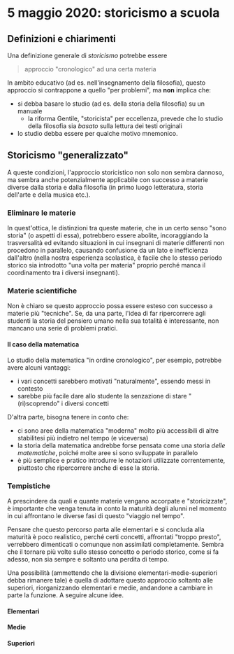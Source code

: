 # 5 maggio 2020: storicismo a scuola

## Definizioni e chiarimenti
Una definizione generale di _storicismo_ potrebbe essere
> approccio "cronologico" ad una certa materia

In ambito educativo (ad es. nell'insegnamento della filosofia), questo approccio si contrappone a quello "per problemi", ma **non** implica che:

- si debba basare lo studio (ad es. della storia della filosofia) su un manuale
    - la riforma Gentile, "storicista" per eccellenza, prevede che lo studio della filosofia sia _basato_ sulla lettura dei testi originali
- lo studio debba essere per qualche motivo mnemonico.

## Storicismo "generalizzato"
A queste condizioni, l'approccio storicistico non solo non sembra dannoso, ma sembra anche potenzialmente applicabile con successo a materie diverse dalla storia e dalla filosofia (in primo luogo letteratura, storia dell'arte e della musica etc.). 

### Eliminare le materie
In quest'ottica, le distinzioni tra queste materie, che in un certo senso "sono storia" (o aspetti di essa), potrebbero essere abolite, incoraggiando la trasversalità ed evitando situazioni in cui insegnani di materie differenti non procedono in parallelo, causando confusione da un lato e inefficienza dall'altro (nella nostra esperienza scolastica, è facile che lo stesso periodo storico sia introdotto "una volta per materia" proprio perché manca il coordinamento tra i diversi insegnanti).

### Materie scientifiche
Non è chiaro se questo approccio possa essere esteso con successo a materie più "tecniche". Se, da una parte, l'idea di far ripercorrere agli studenti la storia del pensiero umano nella sua totalità è interessante, non mancano una serie di problemi pratici.

#### Il caso della matematica
Lo studio della matematica "in ordine cronologico", per esempio, potrebbe avere alcuni vantaggi:

- i vari concetti sarebbero motivati "naturalmente", essendo messi in contesto
- sarebbe più facile dare allo studente la senzazione di stare "(ri)scoprendo" i diversi concetti

D'altra parte, bisogna tenere in conto che:

- ci sono aree della matematica "moderna" molto più accessibili di altre stabilitesi più indietro nel tempo (e viceversa)
- la storia della matematica andrebbe forse pensata come una storia _delle matematiche_, poiché molte aree si sono sviluppate in parallelo
- è più semplice e pratico introdurre le notazioni utilizzate correntemente, piuttosto che ripercorrere anche di esse la storia.

### Tempistiche
A prescindere da quali e quante materie vengano accorpate e "storicizzate", è importante che venga tenuta in conto la maturità degli alunni nel momento in cui affrontano le diverse fasi di questo "viaggio nel tempo". 

Pensare che questo percorso parta alle elementari e si concluda alla maturità è poco realistico, perché certi concetti, affrontati "troppo presto", verrebbero dimenticati o comunque non assimilati completamente. Sembra che il tornare più volte sullo stesso concetto o periodo storico, come si fa adesso, non sia sempre e soltanto una perdita di tempo.

Una possibilità (ammettendo che la divisione elementari-medie-superiori debba rimanere tale) è quella di adottare questo approccio soltanto alle superiori, riorganizzando elementari e medie, andandone a cambiare in parte la funzione. A seguire alcune idee.

#### Elementari

#### Medie

#### Superiori